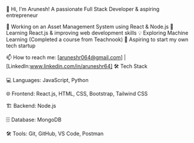 🚀 Hi, I'm Arunesh!
A passionate Full Stack Developer & aspiring entrepreneur

🔭 Working on an Asset Management System using React & Node.js
🎯 Learning React.js & improving web development skills
💡 Exploring Machine Learning (Completed a course from Teachnook)
🚀 Aspiring to start my own tech startup

📫 How to reach me: [aruneshr064@gmail.com] | [LinkedIn:www.linkedin.com/in/aruneshr64]
🛠️ Tech Stack


💻 Languages: JavaScript, Python

🌐 Frontend: React.js, HTML, CSS, Bootstrap, Tailwind CSS

🏗️ Backend: Node.js

🗄️ Database: MongoDB

🛠️ Tools: Git, GitHub, VS Code, Postman


